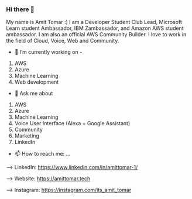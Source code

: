 ### Hi there 👋

My name is Amit Tomar :)
I am a Developer Student Club Lead, Microsoft Learn student Ambassador, IBM Zambassador, and Amazon AWS student ambassador. I am also an official AWS Community Builder. I love to work in the field of Cloud, Voice, Web and Community.

- 🔭 I’m currently working on - 
1. AWS
2. Azure
3. Machine Learning
4. Web development

- 💬 Ask me about 
1. AWS
2. Azure
3. Machine Learning
4. Voice User Interface (Alexa + Google Assistant)
5. Community
6. Marketing
7. LinkedIn

- 📫 How to reach me: ...

--> LinkedIn: https://www.linkedin.com/in/amittomar-1/

--> Website: https://amittomar.tech

--> Instagram: https://instagram.com/its_amit_tomar

<!--
**amittomar-1/amittomar-1** is a ✨ _special_ ✨ repository because its `README.md` (this file) appears on your GitHub profile.

Here are some ideas to get you started:


- 🌱 I’m currently learning ...
- 👯 I’m looking to collaborate on ...
- 🤔 I’m looking for help with ...


- 😄 Pronouns: ...
- ⚡ Fun fact: ...
-->
